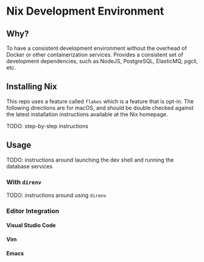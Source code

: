 # Nix Development Environment

## Why?

To have a consistent development environment without the overhead of Docker or
other containerization services. Provides a consistent set of development
dependencies, such as NodeJS, PostgreSQL, ElasticMQ, pgcli, etc.

## Installing Nix

This repo uses a feature called `flakes` which is a feature that is opt-in. The
following directions are for macOS, and should be double checked against the
latest installation instructions available at the Nix homepage.

TODO: step-by-step instructions
  
## Usage

TODO: instructions around launching the dev shell and running the database
services

### With `direnv`

TODO: instructions around using `direnv`

### Editor Integration

#### Visual Studio Code

#### Vim

#### Emacs
